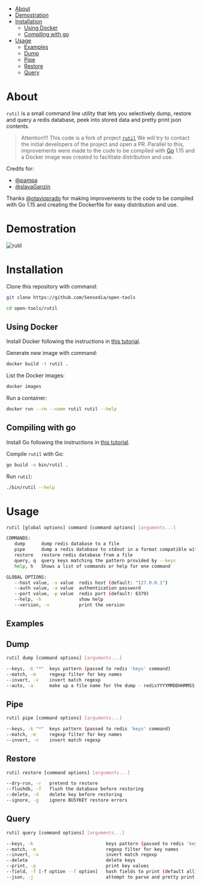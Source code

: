 <!-- TOC -->

- [About](#about)
- [Demostration](#demostration)
- [Installation](#installation)
  - [Using Docker](#using-docker)
  - [Compiling with go](#compiling-with-go)
- [Usage](#usage)
  - [Examples](#examples)
  - [Dump](#dump)
  - [Pipe](#pipe)
  - [Restore](#restore)
  - [Query](#query)

<!-- TOC -->

# About

``rutil`` is a small command line utility that lets you selectively dump, restore and query a redis database, peek into stored data and pretty print json contents.

> Attention!!! This code is a fork of project [``rutil``](https://github.com/pampa/rutil)
> We will try to contact the initial developers of the project and open a PR. Parallel to this, improvements were made to the code to be compiled with [Go](https://golang.org/) 1.15 and a Docker image was created to facilitate distribution and use.

Credits for:

* [@pampa](https://github.com/pampa)
* [@slavaGanzin](https://github.com/slavaGanzin)

Thanks [@otavioprado](otavioprado) for making improvements to the code to be compiled with Go 1.15 and creating the Dockerfile for easy distribution and use.

# Demostration

![rutil](https://raw.githubusercontent.com/pampa/rutil/master/demo.gif)

# Installation

Clone this repository with command:

```bash
git clone https://github.com/Sensedia/open-tools

cd open-tools/rutil
```

## Using Docker

Install Docker following the instructions in [this tutorial](../tutorials/install_docker.md).

Generate new image with command:

```bash
docker build -t rutil .
```

List the Docker images:

```bash
docker images
```

Run a container:

```bash
docker run --rm --name rutil rutil --help
```

## Compiling with go

Install Go following the instructions in [this tutorial](../tutorials/install_go.md).

Compile ``rutil`` with Go:

```bash
go build -o bin/rutil .
```

Run ``rutil``:

```bash
./bin/rutil --help
```

# Usage

```bash
rutil [global options] command [command options] [arguments...]

COMMANDS:
   dump      dump redis database to a file
   pipe      dump a redis database to stdout in a format compatible with | redis-cli --pipe
   restore   restore redis database from a file
   query, q  query keys matching the pattern provided by --keys
   help, h   Shows a list of commands or help for one command

GLOBAL OPTIONS:
   --host value, -s value  redis host (default: "127.0.0.1")
   --auth value, -a value  authentication password
   --port value, -p value  redis port (default: 6379)
   --help, -h              show help
   --version, -v           print the version
```

## Examples

## Dump

```bash
rutil dump [command options] [arguments...]

--keys, -k "*"  keys pattern (passed to redis 'keys' command)
--match, -m     regexp filter for key names
--invert, -v    invert match regexp
--auto, -a      make up a file name for the dump - redisYYYYMMDDHHMMSS.rdmp
```

## Pipe

```bash
rutil pipe [command options] [arguments...]

--keys, -k "*"  keys pattern (passed to redis 'keys' command)
--match, -m     regexp filter for key names
--invert, -v    invert match regexp
```

## Restore

```bash
rutil restore [command options] [arguments...]

--dry-run, -r   pretend to restore
--flushdb, -f   flush the database before restoring
--delete, -d    delete key before restoring
--ignore, -g    ignore BUSYKEY restore errors
```

## Query

```bash
rutil query [command options] [arguments...]

--keys, -k                           keys pattern (passed to redis 'keys' command)
--match, -m                          regexp filter for key names
--invert, -v                         invert match regexp
--delete                             delete keys
--print, -p                          print key values
--field, -f [-f option --f option]   hash fields to print (default all)
--json, -j                           attempt to parse and pretty print strings as json
```